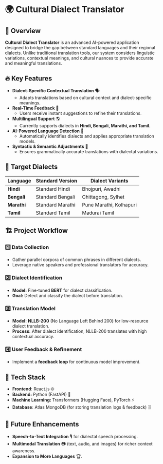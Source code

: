 # 🌍 Cultural Dialect Translator

## 📝 Overview
**Cultural Dialect Translator** is an advanced AI-powered application designed to bridge the gap between standard languages and their regional dialects. Unlike traditional translation tools, our system considers linguistic variations, contextual meanings, and cultural nuances to provide accurate and meaningful translations.

## 🔥 Key Features
- **Dialect-Specific Contextual Translation** 🗣️
  - Adapts translations based on cultural context and dialect-specific meanings.
- **Real-Time Feedback** 🚀
  - Users receive instant suggestions to refine their translations.
- **Multilingual Support** 🌎
  - Currently supports dialects in **Hindi, Bengali, Marathi, and Tamil**.
- **AI-Powered Language Detection** 🤖
  - Automatically identifies dialects and applies appropriate translation models.
- **Syntactic & Semantic Adjustments** 📖
  - Ensures grammatically accurate translations with dialectal variations.

## 🎯 Target Dialects
| Language  | Standard Version | Dialect Variants         |
|-----------|-----------------|--------------------------|
| **Hindi**  | Standard Hindi  | Bhojpuri, Awadhi        |
| **Bengali** | Standard Bengali | Chittagong, Sylhet     |
| **Marathi** | Standard Marathi | Pune Marathi, Kolhapuri |
| **Tamil**  | Standard Tamil  | Madurai Tamil           |

## 🏗️ Project Workflow
### 1️⃣ **Data Collection**
- Gather parallel corpora of common phrases in different dialects.
- Leverage native speakers and professional translators for accuracy.

### 2️⃣ **Dialect Identification**
- **Model:** Fine-tuned **BERT** for dialect classification.
- **Goal:** Detect and classify the dialect before translation.

### 3️⃣ **Translation Model**
- **Model:** **NLLB-200** (No Language Left Behind 200) for low-resource dialect translation.
- **Process:** After dialect identification, NLLB-200 translates with high contextual accuracy.

### 4️⃣ **User Feedback & Refinement**
- Implement a **feedback loop** for continuous model improvement.

## 🚀 Tech Stack
- **Frontend:** React.js 🌐
- **Backend:** Python (FastAPI) 🐍
- **Machine Learning:** Transformers (Hugging Face), PyTorch ⚡
- **Database:** Atlas MongoDB (for storing translation logs & feedback) 🗄️


## 🎯 Future Enhancements
- **Speech-to-Text Integration** 🎙️ for dialectal speech processing.
- **Multimodal Translation** 📷 (text, audio, and images) for richer context awareness.
- **Expansion to More Languages** 🏆.


